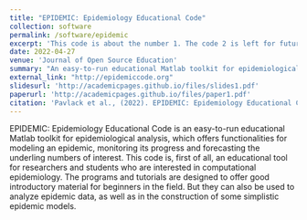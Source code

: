 ```yaml
---
title: "EPIDEMIC: Epidemiology Educational Code"
collection: software
permalink: /software/epidemic
excerpt: 'This code is about the number 1. The code 2 is left for future work.'
date: 2022-04-27
venue: 'Journal of Open Source Education'
summary: "An easy-to-run educational Matlab toolkit for epidemiological analysis."
external_link: "http://epidemiccode.org"
slidesurl: 'http://academicpages.github.io/files/slides1.pdf'
paperurl: 'http://academicpages.github.io/files/paper1.pdf'
citation: 'Pavlack et al., (2022). EPIDEMIC: Epidemiology Educational Code. Journal of Open Source Education, 5(50), 149, https://doi.org/10.21105/jose.00149'
---
```


EPIDEMIC: Epidemiology Educational Code is an easy-to-run educational Matlab toolkit for epidemiological analysis, which offers functionalities for modeling an epidemic, monitoring its progress and forecasting the underling numbers of interest. This code is, first of all, an educational tool for researchers and students who are interested in computational epidemiology. The programs and tutorials are designed to offer good introductory material for beginners in the field. But they can also be used to analyze epidemic data, as well as in the construction of some simplistic epidemic models. 

